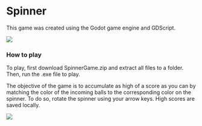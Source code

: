 # Spinner

This game was created using the Godot game engine and GDScript.

![](images/SpinnerImage2)

### How to play

To play, first download SpinnerGame.zip and extract all files to a folder. Then, run the .exe file to play.

The objective of the game is to accumulate as high of a score as you can by matching the color of the incoming balls to the corresponding color on the spinner. To do so, rotate the spinner using your arrow keys. High scores are saved locally.

![](images/SpinnerImage1)

